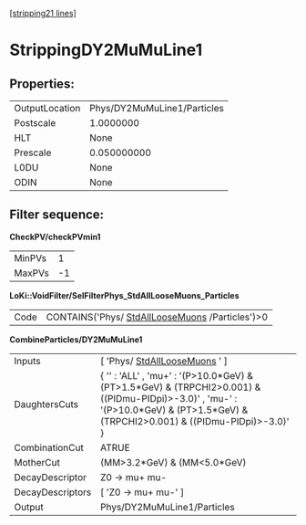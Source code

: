 [[stripping21 lines]](./stripping21-index)

# StrippingDY2MuMuLine1

## Properties:

|                |                             |
|----------------|-----------------------------|
| OutputLocation | Phys/DY2MuMuLine1/Particles |
| Postscale      | 1.0000000                   |
| HLT            | None                        |
| Prescale       | 0.050000000                 |
| L0DU           | None                        |
| ODIN           | None                        |

## Filter sequence:

**CheckPV/checkPVmin1**

|        |     |
|--------|-----|
| MinPVs | 1   |
| MaxPVs | -1  |

**LoKi::VoidFilter/SelFilterPhys_StdAllLooseMuons_Particles**

|      |                                                                                    |
|------|------------------------------------------------------------------------------------|
| Code | CONTAINS('Phys/ [StdAllLooseMuons](./stripping21-stdallloosemuons) /Particles')\>0 |

**CombineParticles/DY2MuMuLine1**

|                  |                                                                                                                                                                                              |
|------------------|----------------------------------------------------------------------------------------------------------------------------------------------------------------------------------------------|
| Inputs           | [ 'Phys/ [StdAllLooseMuons](./stripping21-stdallloosemuons) ' ]                                                                                                                            |
| DaughtersCuts    | { '' : 'ALL' , 'mu+' : '(P\>10.0\*GeV) & (PT\>1.5\*GeV) & (TRPCHI2\>0.001) & ((PIDmu-PIDpi)\>-3.0)' , 'mu-' : '(P\>10.0\*GeV) & (PT\>1.5\*GeV) & (TRPCHI2\>0.001) & ((PIDmu-PIDpi)\>-3.0)' } |
| CombinationCut   | ATRUE                                                                                                                                                                                        |
| MotherCut        | (MM\>3.2\*GeV) & (MM\<5.0\*GeV)                                                                                                                                                              |
| DecayDescriptor  | Z0 -\> mu+ mu-                                                                                                                                                                               |
| DecayDescriptors | [ 'Z0 -\> mu+ mu-' ]                                                                                                                                                                       |
| Output           | Phys/DY2MuMuLine1/Particles                                                                                                                                                                  |
